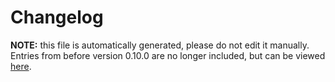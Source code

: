 # Changelog

**NOTE:** this file is automatically generated, please do not edit it manually.
Entries from before version 0.10.0 are no longer included, but can be viewed
[here](https://gitlab.com/inko-lang/inko/-/blob/f9c01b86af70596021e649be5d43ec2a22b6d298/CHANGELOG.md).

<!-- new section -->
